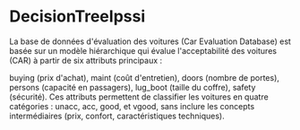 # DecisionTreeIpssi
La base de données d'évaluation des voitures (Car Evaluation Database) est basée sur un modèle hiérarchique qui évalue l'acceptabilité des voitures (CAR) à partir de six attributs principaux :

buying (prix d'achat),
maint (coût d'entretien),
doors (nombre de portes),
persons (capacité en passagers),
lug_boot (taille du coffre),
safety (sécurité).
Ces attributs permettent de classifier les voitures en quatre catégories : unacc, acc, good, et vgood, sans inclure les concepts intermédiaires (prix, confort, caractéristiques techniques).
